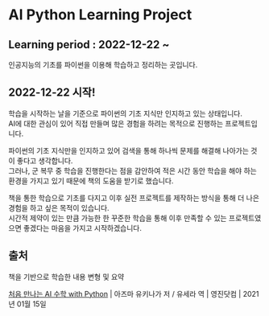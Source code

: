 # AI Python Learning Project

## Learning period : 2022-12-22 ~

인공지능의 기초를 파이썬을 이용해 학습하고 정리하는 곳입니다.  

## 2022-12-22 시작!

학습을 시작하는 날을 기준으로 파이썬의 기초 지식만 인지하고 있는 상태입니다.  
AI에 대한 관심이 있어 직접 만들며 많은 경험을 하려는 목적으로 진행하는 프로젝트입니다.  
  
파이썬의 기초 지식만을 인지하고 있어 검색을 통해 하나씩 문제를 해결해 나아가는 것이 좋다고 생각합니다.  
그러나, 군 복무 중 학습을 진행한다는 점을 감안하여 적은 시간 동안 학습을 해야 하는 환경을 가지고 있기 때문에 책의 도움을 받기로 했습니다.  
  
책을 통한 학습으로 기초를 다지고 이후 실전 프로젝트를 제작하는 방식을 통해 더 나은 경험을 하고 싶은 목적이 있습니다.  
시간적 제약이 있는 만큼 가능한 한 꾸준한 학습을 통해 이후 만족할 수 있는 프로젝트였으면 좋겠다는 마음을 가지고 시작하겠습니다.  

## 출처

책을 기반으로 학습한 내용 변형 및 요약  

[처음 만나는 AI 수학 with Python][googlelink] | 아즈마 유키나가 저 / 유세라 역 | 영진닷컴 | 2021년 01월 15일  

[googlelink]: http://www.yes24.com/Product/Goods/96805069 "Go YES24"
